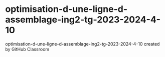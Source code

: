 # optimisation-d-une-ligne-d-assemblage-ing2-tg-2023-2024-4-10
optimisation-d-une-ligne-d-assemblage-ing2-tg-2023-2024-4-10 created by GitHub Classroom
